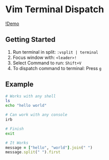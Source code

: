 # Vim Terminal Dispatch

[!Demo](https://github.com/itsNikolay/vim-terminal-dispatch/raw/output/output.gif)

## Getting Started

1. Run terminal in split: `:vsplit | terminal`
1. Focus window with: `<leader>!`
1. Select Command to run: `Shift+V`
1. To dispatch command to terminal: Press `g`

## Example

```sh
# Works with any shell
ls
echo "hello world"

# Can work with any console
irb

# Finish
exit
```

```ruby
# It Works
message = ["hello", "world"].join(" ")
message.split(" ").first
```
